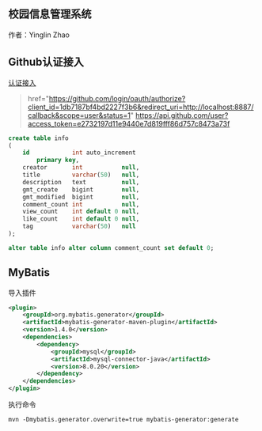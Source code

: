 ## 校园信息管理系统
作者：Yinglin Zhao

## Github认证接入

[认证接入](https://developer.github.com/apps/building-oauth-apps/authorizing-oauth-apps/)

> href="https://github.com/login/oauth/authorize?client_id=1db7187bf4bd2227f3b6&redirect_uri=http://localhost:8887/callback&scope=user&status=1"
>https://api.github.com/user?access_token=e2732197d11e9440e7d819fff86d757c8473a73f

```sql
create table info
(
    id            int auto_increment
        primary key,
    creator       int           null,
    title         varchar(50)   null,
    description   text          null,
    gmt_create    bigint        null,
    gmt_modified  bigint        null,
    comment_count int           null,
    view_count    int default 0 null,
    like_count    int default 0 null,
    tag           varchar(50)   null
);

alter table info alter column comment_count set default 0;
```

## MyBatis
导入插件
```xml
<plugin>
    <groupId>org.mybatis.generator</groupId>
    <artifactId>mybatis-generator-maven-plugin</artifactId>
    <version>1.4.0</version>
    <dependencies>
        <dependency>
            <groupId>mysql</groupId>
            <artifactId>mysql-connector-java</artifactId>
            <version>8.0.20</version>
        </dependency>
    </dependencies>
</plugin>
```
执行命令
```
mvn -Dmybatis.generator.overwrite=true mybatis-generator:generate
```

